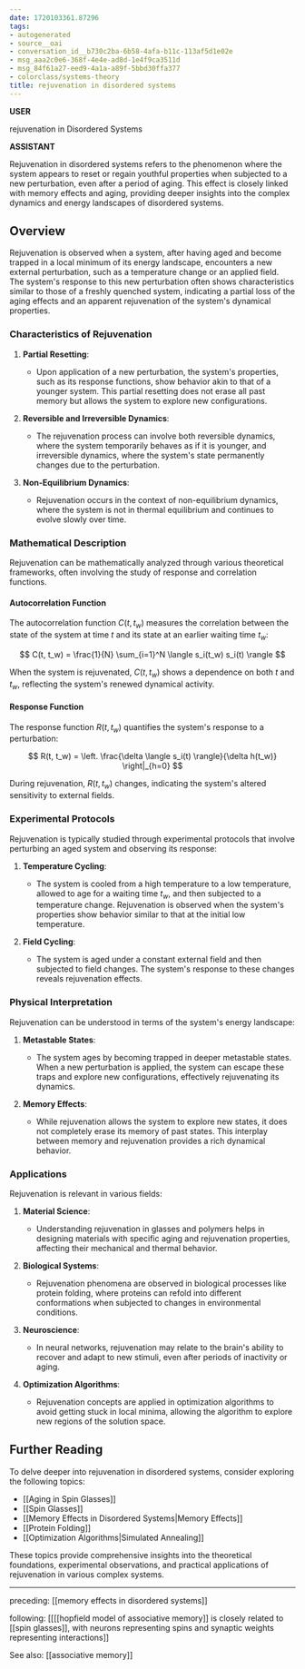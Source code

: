```yaml
---
date: 1720103361.87296
tags:
- autogenerated
- source__oai
- conversation_id__b730c2ba-6b58-4afa-b11c-113af5d1e02e
- msg_aaa2c0e6-368f-4e4e-ad8d-1e4f9ca3511d
- msg_84f61a27-eed9-4a1a-a89f-5bbd30ffa377
- colorclass/systems-theory
title: rejuvenation in disordered systems
---
```


**USER**

rejuvenation in Disordered Systems


**ASSISTANT**

Rejuvenation in disordered systems refers to the phenomenon where the system appears to reset or regain youthful properties when subjected to a new perturbation, even after a period of aging. This effect is closely linked with memory effects and aging, providing deeper insights into the complex dynamics and energy landscapes of disordered systems.

## Overview

Rejuvenation is observed when a system, after having aged and become trapped in a local minimum of its energy landscape, encounters a new external perturbation, such as a temperature change or an applied field. The system's response to this new perturbation often shows characteristics similar to those of a freshly quenched system, indicating a partial loss of the aging effects and an apparent rejuvenation of the system's dynamical properties.

### Characteristics of Rejuvenation

1. **Partial Resetting**:
   - Upon application of a new perturbation, the system's properties, such as its response functions, show behavior akin to that of a younger system. This partial resetting does not erase all past memory but allows the system to explore new configurations.

2. **Reversible and Irreversible Dynamics**:
   - The rejuvenation process can involve both reversible dynamics, where the system temporarily behaves as if it is younger, and irreversible dynamics, where the system's state permanently changes due to the perturbation.

3. **Non-Equilibrium Dynamics**:
   - Rejuvenation occurs in the context of non-equilibrium dynamics, where the system is not in thermal equilibrium and continues to evolve slowly over time.

### Mathematical Description

Rejuvenation can be mathematically analyzed through various theoretical frameworks, often involving the study of response and correlation functions.

#### Autocorrelation Function

The autocorrelation function $C(t, t_w)$ measures the correlation between the state of the system at time $t$ and its state at an earlier waiting time $t_w$:

$$
C(t, t_w) = \frac{1}{N} \sum_{i=1}^N \langle s_i(t_w) s_i(t) \rangle
$$

When the system is rejuvenated, $C(t, t_w)$ shows a dependence on both $t$ and $t_w$, reflecting the system's renewed dynamical activity.

#### Response Function

The response function $R(t, t_w)$ quantifies the system's response to a perturbation:

$$
R(t, t_w) = \left. \frac{\delta \langle s_i(t) \rangle}{\delta h(t_w)} \right|_{h=0}
$$

During rejuvenation, $R(t, t_w)$ changes, indicating the system's altered sensitivity to external fields.

### Experimental Protocols

Rejuvenation is typically studied through experimental protocols that involve perturbing an aged system and observing its response:

1. **Temperature Cycling**:
   - The system is cooled from a high temperature to a low temperature, allowed to age for a waiting time $t_w$, and then subjected to a temperature change. Rejuvenation is observed when the system's properties show behavior similar to that at the initial low temperature.

2. **Field Cycling**:
   - The system is aged under a constant external field and then subjected to field changes. The system's response to these changes reveals rejuvenation effects.

### Physical Interpretation

Rejuvenation can be understood in terms of the system's energy landscape:

1. **Metastable States**:
   - The system ages by becoming trapped in deeper metastable states. When a new perturbation is applied, the system can escape these traps and explore new configurations, effectively rejuvenating its dynamics.

2. **Memory Effects**:
   - While rejuvenation allows the system to explore new states, it does not completely erase its memory of past states. This interplay between memory and rejuvenation provides a rich dynamical behavior.

### Applications

Rejuvenation is relevant in various fields:

1. **Material Science**:
   - Understanding rejuvenation in glasses and polymers helps in designing materials with specific aging and rejuvenation properties, affecting their mechanical and thermal behavior.

2. **Biological Systems**:
   - Rejuvenation phenomena are observed in biological processes like protein folding, where proteins can refold into different conformations when subjected to changes in environmental conditions.

3. **Neuroscience**:
   - In neural networks, rejuvenation may relate to the brain's ability to recover and adapt to new stimuli, even after periods of inactivity or aging.

4. **Optimization Algorithms**:
   - Rejuvenation concepts are applied in optimization algorithms to avoid getting stuck in local minima, allowing the algorithm to explore new regions of the solution space.

## Further Reading

To delve deeper into rejuvenation in disordered systems, consider exploring the following topics:

- [[Aging in Spin Glasses]]
- [[Spin Glasses]]
- [[Memory Effects in Disordered Systems|Memory Effects]]
- [[Protein Folding]]
- [[Optimization Algorithms|Simulated Annealing]]

These topics provide comprehensive insights into the theoretical foundations, experimental observations, and practical applications of rejuvenation in various complex systems.


---

preceding: [[memory effects in disordered systems]]  


following: [[[[hopfield model of associative memory]] is closely related to [[spin glasses]], with neurons representing spins and synaptic weights representing interactions]]

See also: [[associative memory]]